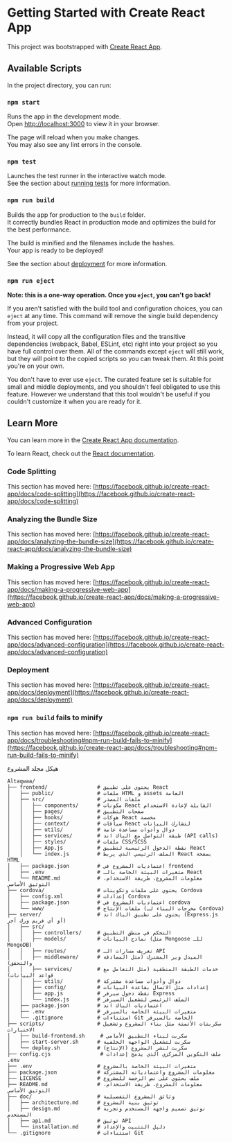 # Getting Started with Create React App

This project was bootstrapped with [Create React App](https://github.com/facebook/create-react-app).

## Available Scripts

In the project directory, you can run:

### `npm start`

Runs the app in the development mode.\
Open [http://localhost:3000](http://localhost:3000) to view it in your browser.

The page will reload when you make changes.\
You may also see any lint errors in the console.

### `npm test`

Launches the test runner in the interactive watch mode.\
See the section about [running tests](https://facebook.github.io/create-react-app/docs/running-tests) for more information.

### `npm run build`

Builds the app for production to the `build` folder.\
It correctly bundles React in production mode and optimizes the build for the best performance.

The build is minified and the filenames include the hashes.\
Your app is ready to be deployed!

See the section about [deployment](https://facebook.github.io/create-react-app/docs/deployment) for more information.

### `npm run eject`

**Note: this is a one-way operation. Once you `eject`, you can't go back!**

If you aren't satisfied with the build tool and configuration choices, you can `eject` at any time. This command will remove the single build dependency from your project.

Instead, it will copy all the configuration files and the transitive dependencies (webpack, Babel, ESLint, etc) right into your project so you have full control over them. All of the commands except `eject` will still work, but they will point to the copied scripts so you can tweak them. At this point you're on your own.

You don't have to ever use `eject`. The curated feature set is suitable for small and middle deployments, and you shouldn't feel obligated to use this feature. However we understand that this tool wouldn't be useful if you couldn't customize it when you are ready for it.

## Learn More

You can learn more in the [Create React App documentation](https://facebook.github.io/create-react-app/docs/getting-started).

To learn React, check out the [React documentation](https://reactjs.org/).

### Code Splitting

This section has moved here: [https://facebook.github.io/create-react-app/docs/code-splitting](https://facebook.github.io/create-react-app/docs/code-splitting)

### Analyzing the Bundle Size

This section has moved here: [https://facebook.github.io/create-react-app/docs/analyzing-the-bundle-size](https://facebook.github.io/create-react-app/docs/analyzing-the-bundle-size)

### Making a Progressive Web App

This section has moved here: [https://facebook.github.io/create-react-app/docs/making-a-progressive-web-app](https://facebook.github.io/create-react-app/docs/making-a-progressive-web-app)

### Advanced Configuration

This section has moved here: [https://facebook.github.io/create-react-app/docs/advanced-configuration](https://facebook.github.io/create-react-app/docs/advanced-configuration)

### Deployment

This section has moved here: [https://facebook.github.io/create-react-app/docs/deployment](https://facebook.github.io/create-react-app/docs/deployment)

### `npm run build` fails to minify

This section has moved here: [https://facebook.github.io/create-react-app/docs/troubleshooting#npm-run-build-fails-to-minify](https://facebook.github.io/create-react-app/docs/troubleshooting#npm-run-build-fails-to-minify)


هيكل مجلد المشروع 

```
Altaqwaa/
├── frontend/                # يحتوي على تطبيق React
│   ├── public/              # ملفات HTML و assets العامة
│   ├── src/                 # ملفات المصدر
│   │   ├── components/      # مكونات React القابلة لإعادة الاستخدام
│   │   ├── pages/           # صفحات التطبيق
│   │   ├── hooks/           # هوكات React مخصصة
│   │   ├── context/         # سياقات React لتشارك البيانات
│   │   ├── utils/           # دوال وأدوات مساعدة عامة
│   │   ├── services/        # طبقة التواصل مع الباك اند (API calls)
│   │   ├── styles/          # ملفات CSS/SCSS
│   │   ├── App.js           # نقطة الدخول الرئيسية لتطبيق React
│   │   └── index.js         # الملف الرئيسي الذي يربط React بصفحة HTML
│   ├── package.json         # اعتماديات المشروع في frontend
│   ├── .env                 # متغيرات البيئة الخاصة بالـ React
│   └── README.md            # معلومات المشروع، طريقة الاستخدام، التوثيق الأساسي
├── cordova/                 # يحتوي على ملفات وتكوينات Cordova
│   ├── config.xml           # إعدادات Cordova
│   ├── package.json         # اعتماديات المشروع في cordova
│   └── www/                 # ملفات الإنتاج (مخرجات البناء لـ Cordova)
├── server/                  # يحتوي على تطبيق الباك اند (Express.js أو أي فريم ورك آخر)
│   ├── src/
│   │   ├── controllers/     # التحكم في منطق التطبيق
│   │   ├── models/          # نماذج البيانات (مثل Mongoose للـ MongoDB)
│   │   ├── routes/          # تعريف مسارات الـ API
│   │   ├── middleware/      # الميدل وير المشترك (مثل المصادقة والتحقق)
│   │   ├── services/        # خدمات الطبقة المنطقية (مثل التعامل مع قواعد البيانات)
│   │   ├── utils/           # دوال وأدوات مساعدة مشتركة
│   │   ├── config/          # إعدادات مثل الاتصال بقاعدة البيانات
│   │   ├── app.js           # نقطة دخول سيرفر Express
│   │   └── index.js         # الملف الرئيسي لتشغيل السيرفر
│   ├── package.json         # اعتماديات الباك اند
│   ├── .env                 # متغيرات البيئة الخاصة بالسيرفر
│   └── .gitignore           # استثناءات Git الخاصة بالسيرفر
├── scripts/                 # سكربتات الأتمتة مثل بناء المشروع وتشغيل الاختبارات
│   ├── build-frontend.sh     # سكربت لبناء التطبيق الأمامي
│   ├── start-server.sh      # سكربت لتشغيل الواجهة الخلفية
│   └── deploy.sh            # سكربت لنشر المشروع (الإنتاج)
├── config.cjs                # ملف التكوين المركزي الذي يدمج إعدادات .env 
├── .env                     # متغيرات البيئة الخاصة بالمشروع
├── package.json             # معلومات المشروع واعتمادياته المشتركة
├── LICENSE                  # ملف يحتوي على نص الرخصة للمشروع
├── README.md                # معلومات المشروع، طريقة الاستخدام، التوثيق الأساسي
├── doc/                     # وثائق المشروع التفصيلية
│   ├── architecture.md      # توثيق بنية المشروع
│   ├── design.md            # توثيق تصميم واجهة المستخدم وتجربة المستخدم
│   ├── api.md               # توثيق API
│   └── installation.md      # دليل التثبيت والإعداد
└── .gitignore               # استثناءات Git
  ```